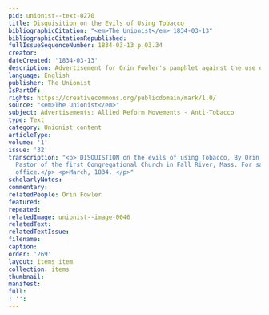 ```yaml
---
pid: unionist--text-0270
title: Disquisition on the Evils of Using Tobacco
bibliographicCitation: "<em>The Unionist</em> 1834-03-13"
bibliographicCitationRepublished: 
fullIssueSequenceNumber: 1834-03-13 p.03.34
creator: 
dateCreated: '1834-03-13'
description: Advertisement for Orin Fowler's pamphlet against the use of tobacco
language: English
publisher: The Unionist
IsPartOf: 
rights: https://creativecommons.org/publicdomain/mark/1.0/
source: "<em>The Unionist</em>"
subject: Advertisements; Allied Reform Movements - Anti-Tobacco
type: Text
category: Unionist content
articleType: 
volume: '1'
issue: '32'
transcription: "<p> DISQUISTION on the evils of using Tobacco, By Orin Fowler, A.M.
  Pastor of the first Congregational Church in Fall River, Mass. For sale at this
  office.</p> <p>March, 1834. </p>"
scholarlyNotes: 
commentary: 
relatedPeople: Orin Fowler
featured: 
repeated: 
relatedImage: unionist--image-0046
relatedText: 
relatedTextIssue: 
filename: 
caption: 
order: '269'
layout: items_item
collection: items
thumbnail: 
manifest: 
full: 
! '': 
---
```

